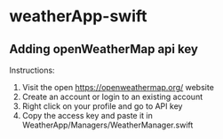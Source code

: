 # weatherApp-swift

## Adding openWeatherMap api key
Instructions:
1. Visit the open https://openweathermap.org/ website
2. Create an account or login to an existing account
3. Right click on your profile and go to API key
4. Copy the access key and paste it in WeatherApp/Managers/WeatherManager.swift
